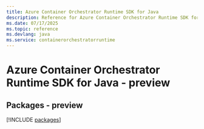 ```yaml
---
title: Azure Container Orchestrator Runtime SDK for Java
description: Reference for Azure Container Orchestrator Runtime SDK for Java
ms.date: 07/17/2025
ms.topic: reference
ms.devlang: java
ms.service: containerorchestratorruntime
---
```

# Azure Container Orchestrator Runtime SDK for Java - preview
## Packages - preview
[!INCLUDE [packages](container-orchestrator-runtime-index.md)]